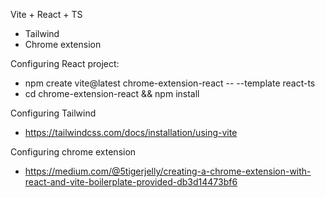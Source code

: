 Vite + React + TS
 + Tailwind
 + Chrome extension

Configuring React project:
- npm create vite@latest chrome-extension-react -- --template react-ts
- cd chrome-extension-react && npm install

Configuring Tailwind
- https://tailwindcss.com/docs/installation/using-vite

Configuring chrome extension
- https://medium.com/@5tigerjelly/creating-a-chrome-extension-with-react-and-vite-boilerplate-provided-db3d14473bf6
